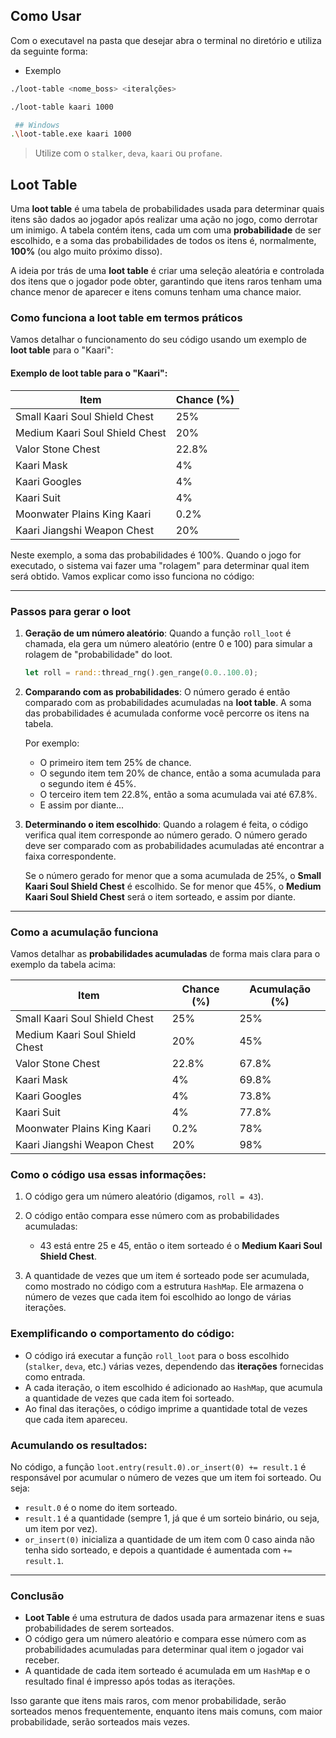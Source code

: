 ## Como Usar

Com o executavel na pasta que desejar abra o terminal no diretório e utiliza da seguinte forma:

- Exemplo

```bash
./loot-table <nome_boss> <iteralções>
```

```bash
./loot-table kaari 1000
```

```bash
 ## Windows
.\loot-table.exe kaari 1000
```

> Utilize com o `stalker`, `deva`, `kaari` ou `profane`.

## Loot Table

Uma **loot table** é uma tabela de probabilidades usada para determinar quais itens são dados ao jogador após realizar uma ação no jogo, como derrotar um inimigo. A tabela contém itens, cada um com uma **probabilidade** de ser escolhido, e a soma das probabilidades de todos os itens é, normalmente, **100%** (ou algo muito próximo disso).

A ideia por trás de uma **loot table** é criar uma seleção aleatória e controlada dos itens que o jogador pode obter, garantindo que itens raros tenham uma chance menor de aparecer e itens comuns tenham uma chance maior.

### Como funciona a loot table em termos práticos

Vamos detalhar o funcionamento do seu código usando um exemplo de **loot table** para o "Kaari":

#### Exemplo de loot table para o "Kaari":

| Item                           | Chance (%) |
| ------------------------------ | ---------- |
| Small Kaari Soul Shield Chest  | 25%        |
| Medium Kaari Soul Shield Chest | 20%        |
| Valor Stone Chest              | 22.8%      |
| Kaari Mask                     | 4%         |
| Kaari Googles                  | 4%         |
| Kaari Suit                     | 4%         |
| Moonwater Plains King Kaari    | 0.2%       |
| Kaari Jiangshi Weapon Chest    | 20%        |

Neste exemplo, a soma das probabilidades é 100%. Quando o jogo for executado, o sistema vai fazer uma "rolagem" para determinar qual item será obtido. Vamos explicar como isso funciona no código:

---

### Passos para gerar o loot

1. **Geração de um número aleatório**:
   Quando a função `roll_loot` é chamada, ela gera um número aleatório (entre 0 e 100) para simular a rolagem de "probabilidade" do loot.

   ```rust
   let roll = rand::thread_rng().gen_range(0.0..100.0);
   ```

2. **Comparando com as probabilidades**:
   O número gerado é então comparado com as probabilidades acumuladas na **loot table**. A soma das probabilidades é acumulada conforme você percorre os itens na tabela.

   Por exemplo:

   - O primeiro item tem 25% de chance.
   - O segundo item tem 20% de chance, então a soma acumulada para o segundo item é 45%.
   - O terceiro item tem 22.8%, então a soma acumulada vai até 67.8%.
   - E assim por diante...

3. **Determinando o item escolhido**:
   Quando a rolagem é feita, o código verifica qual item corresponde ao número gerado. O número gerado deve ser comparado com as probabilidades acumuladas até encontrar a faixa correspondente.

   Se o número gerado for menor que a soma acumulada de 25%, o **Small Kaari Soul Shield Chest** é escolhido. Se for menor que 45%, o **Medium Kaari Soul Shield Chest** será o item sorteado, e assim por diante.

---

### Como a acumulação funciona

Vamos detalhar as **probabilidades acumuladas** de forma mais clara para o exemplo da tabela acima:

| Item                           | Chance (%) | Acumulação (%) |
| ------------------------------ | ---------- | -------------- |
| Small Kaari Soul Shield Chest  | 25%        | 25%            |
| Medium Kaari Soul Shield Chest | 20%        | 45%            |
| Valor Stone Chest              | 22.8%      | 67.8%          |
| Kaari Mask                     | 4%         | 69.8%          |
| Kaari Googles                  | 4%         | 73.8%          |
| Kaari Suit                     | 4%         | 77.8%          |
| Moonwater Plains King Kaari    | 0.2%       | 78%            |
| Kaari Jiangshi Weapon Chest    | 20%        | 98%            |

### Como o código usa essas informações:

1. O código gera um número aleatório (digamos, `roll = 43`).
2. O código então compara esse número com as probabilidades acumuladas:

   - 43 está entre 25 e 45, então o item sorteado é o **Medium Kaari Soul Shield Chest**.

3. A quantidade de vezes que um item é sorteado pode ser acumulada, como mostrado no código com a estrutura `HashMap`. Ele armazena o número de vezes que cada item foi escolhido ao longo de várias iterações.

### Exemplificando o comportamento do código:

- O código irá executar a função `roll_loot` para o boss escolhido (`stalker`, `deva`, etc.) várias vezes, dependendo das **iterações** fornecidas como entrada.
- A cada iteração, o item escolhido é adicionado ao `HashMap`, que acumula a quantidade de vezes que cada item foi sorteado.
- Ao final das iterações, o código imprime a quantidade total de vezes que cada item apareceu.

### Acumulando os resultados:

No código, a função `loot.entry(result.0).or_insert(0) += result.1` é responsável por acumular o número de vezes que um item foi sorteado. Ou seja:

- `result.0` é o nome do item sorteado.
- `result.1` é a quantidade (sempre 1, já que é um sorteio binário, ou seja, um item por vez).
- `or_insert(0)` inicializa a quantidade de um item com 0 caso ainda não tenha sido sorteado, e depois a quantidade é aumentada com `+= result.1`.

---

### Conclusão

- **Loot Table** é uma estrutura de dados usada para armazenar itens e suas probabilidades de serem sorteados.
- O código gera um número aleatório e compara esse número com as probabilidades acumuladas para determinar qual item o jogador vai receber.
- A quantidade de cada item sorteado é acumulada em um `HashMap` e o resultado final é impresso após todas as iterações.

Isso garante que itens mais raros, com menor probabilidade, serão sorteados menos frequentemente, enquanto itens mais comuns, com maior probabilidade, serão sorteados mais vezes.
